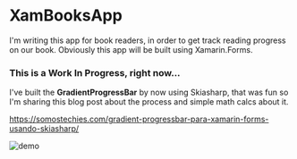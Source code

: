 # XamBooksApp
I'm writing this app for book readers, in order to get track reading progress on our book. Obviously this app will be built using Xamarin.Forms.

### This is a Work In Progress, right now...

I've built the **GradientProgressBar** by now using Skiasharp, that was fun so I'm sharing this blog post about the process and simple math calcs about it.

https://somostechies.com/gradient-progressbar-para-xamarin-forms-usando-skiasharp/

![demo](https://somostechies.com/content/images/2020/01/scroll-demo.gif)
